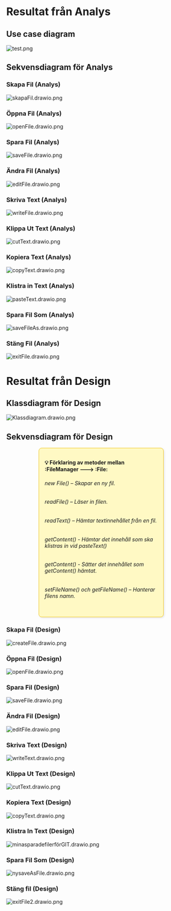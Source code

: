 # Resultat från Analys
## Use case diagram
![test.png](https://github.com/tildeelarsson/2024-isgc08-larsson/blob/main/analys/test.png)

## Sekvensdiagram för Analys
### Skapa Fil (Analys)
![skapaFil.drawio.png](https://github.com/tildeelarsson/2024-isgc08-larsson/blob/main/analys/skapaFil.drawio.png)
### Öppna Fil (Analys)
![openFile.drawio.png](https://github.com/tildeelarsson/2024-isgc08-larsson/blob/main/analys/openFile.drawio.png)
### Spara Fil (Analys)
![saveFile.drawio.png](https://github.com/tildeelarsson/2024-isgc08-larsson/blob/main/analys/saveFile.drawio.png)
### Ändra Fil (Analys)
![editFile.drawio.png](https://github.com/tildeelarsson/2024-isgc08-larsson/blob/main/analys/editFile.drawio.png)
### Skriva Text (Analys)
![writeFile.drawio.png](https://github.com/tildeelarsson/2024-isgc08-larsson/blob/main/analys/writeText.drawio.png)
### Klippa Ut Text (Analys)
![cutText.drawio.png](https://github.com/tildeelarsson/2024-isgc08-larsson/blob/main/analys/cutText.drawio.png)
### Kopiera Text (Analys)
![copyText.drawio.png](https://github.com/tildeelarsson/2024-isgc08-larsson/blob/main/analys/copyText.drawio.png)
### Klistra in Text (Analys)
![pasteText.drawio.png](https://github.com/tildeelarsson/2024-isgc08-larsson/blob/main/analys/pasteText.drawio.png)
### Spara Fil Som (Analys)
![saveFileAs.drawio.png](https://github.com/tildeelarsson/2024-isgc08-larsson/blob/main/analys/saveFileAs.drawio.png)
### Stäng Fil (Analys)
![exitFile.drawio.png](https://github.com/tildeelarsson/2024-isgc08-larsson/blob/main/analys/exitFile.drawio.png)

# Resultat från Design
## Klassdiagram för Design
![Klassdiagram.drawio.png](https://github.com/tildeelarsson/2024-isgc08-larsson/blob/main/design/Klassdiagram.drawio.png)
  
## Sekvensdiagram för Design
<div style="border: 1px solid #f2c411; background-color: #fff9c4; padding: 15px; border-radius: 8px; font-size: 14px; width: fit-content; max-width: 300px; margin: 10px auto; box-shadow: 2px 2px 5px rgba(0, 0, 0, 0.1);">

**💡 Förklaring av metoder mellan :FileManager ---> :File:** 
###### new File() – Skapar en ny fil. 
###### readFile() – Läser in filen.
###### readText() – Hämtar textinnehållet från en fil.
###### getContent() - Hämtar det innehåll som ska klistras in vid pasteText()
###### getContent() - Sätter det innehållet som getContent() hämtat.
###### setFileName() och getFileName() – Hanterar filens namn.

</div>


### Skapa Fil (Design)
![createFile.drawio.png](https://github.com/tildeelarsson/2024-isgc08-larsson/blob/main/design/createFile.drawio.png)
### Öppna Fil (Design)
![openFile.drawio.png](https://github.com/tildeelarsson/2024-isgc08-larsson/blob/main/design/openFile.drawio.png)
### Spara Fil (Design)
![saveFile.drawio.png](https://github.com/tildeelarsson/2024-isgc08-larsson/blob/main/design/saveFile.drawio.png)
### Ändra Fil (Design)
![editFile.drawio.png](https://github.com/tildeelarsson/2024-isgc08-larsson/blob/main/design/editFile.drawio.png)
### Skriva Text (Design)
![writeText.drawio.png](https://github.com/tildeelarsson/2024-isgc08-larsson/blob/main/design/writeText.drawio.png)
### Klippa Ut Text (Design)
![cutText.drawio.png](https://github.com/tildeelarsson/2024-isgc08-larsson/blob/main/design/cutText.drawio.png)
### Kopiera Text (Design)
![copyText.drawio.png](https://github.com/tildeelarsson/2024-isgc08-larsson/blob/main/design/copyText.drawio.png)
### Klistra In Text (Design)
![minasparadefilerförGIT.drawio.png](https://github.com/tildeelarsson/2024-isgc08-larsson/blob/main/design/mina%20sparade%20filer%20för%20GIT.drawio.png)
### Spara Fil Som (Design)
![nysaveAsFile.drawio.png](https://github.com/tildeelarsson/2024-isgc08-larsson/blob/main/design/nySaveAsFile.drawio.png)
### Stäng fil (Design)
![exitFile2.drawio.png](https://github.com/tildeelarsson/2024-isgc08-larsson/blob/main/design/exitFile2.drawio.png)
